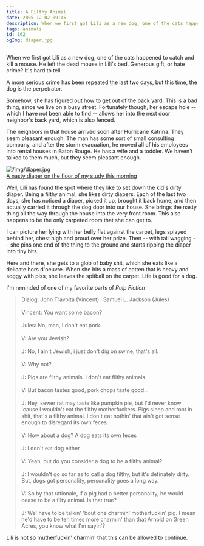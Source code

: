 ```yaml
---
title: A Filthy Animal
date: 2005-12-02 09:45
description: When we first got Lili as a new dog, one of the cats happened to catch and kill a mouse.  He left the dead mouse in Lili's bed.  Generous gift, or hate crime?  It's hard to tell.  A more serious crime has been repeated the last two days, but this time, the dog is the perpetrator.
tags: animals
id: 162
ogImg: diaper.jpg
---
```

When we first got Lili as a new dog, one of the cats happened to catch and kill a mouse.  He left the dead mouse in Lili's bed.  Generous gift, or hate crime?  It's hard to tell.

A more serious crime has been repeated the last two days, but this time, the dog is the perpetrator.

Somehow, she has figured out how to get out of the back yard.  This is a bad thing, since we live on a busy street.  Fortunately though, her escape hole -- which I have not been able to find -- allows her into the next door neighbor's back yard, which is also fenced.

The neighbors in that house arrived soon after Hurricane Katrina.  They seem pleasant enough.  The man has some sort of small consulting company, and after the storm evacuation, he moved all of his employees into rental houses in Baton Rouge.  He has a wife and a toddler.  We haven't talked to them much, but they seem pleasant enough.

<a class="lightview alignright" href="/img/diaper.jpg" data-lightview-caption="A nasty diaper on the floor of my study this morning" data-lightview-group="group1" style="width:350px;"><img src="/img/diaper.jpg" alt="/img/diaper.jpg"><br><span class="caption">A nasty diaper on the floor of my study this morning</span></a>

Well, Lili has found the spot where they like to set down the kid's dirty diaper.  Being a filthy animal, she likes dirty diapers.  Each of the last two days, she has noticed a diaper, picked it up, brought it back home, and then actually carried it through the dog door into our house.  She brings the nasty thing all the way through the house into the very front room.  This also happens to be the only carpeted room that she can get to.  

I can picture her lying with her belly flat against the carpet, legs splayed behind her, chest high and proud over her prize.  Then -- with tail wagging -- she pins one end of the thing to the ground and starts ripping the diaper into tiny bits.

Here and there, she gets to a glob of baby shit, which she eats like a delicate hors d'oeuvre.  When she hits a mass of cotten that is heavy and soggy with piss, she leaves the spitball on the carpet.  Life is good for a dog.

I'm reminded  of one of my favorite parts of <i>Pulp Fiction</i>

<blockquote>Dialog: John Travolta (Vincent) i Samuel L. Jackson (Jules)<br>
<br>
Vincent:  You want some bacon?<br>
<br>
Jules:  No, man, I don't eat pork.<br>
<br>
V:  Are you Jewish?<br>
<br>
J:  No, I ain't Jewish, i just don't dig on swine, that's all.<br>
<br>
V:  Why not?<br>
<br>
J:  Pigs are filthy animals. I don't eat filthy animals.<br>
<br>
V:  But bacon tastes good, pork chops taste good...<br>
<br>
J:  Hey, sewer rat may taste like pumpkin pie, but I'd never know 'cause I wouldn't eat the filthy motherfuckers. Pigs sleep and root in shit, that's a filthy animal. I don't eat nothin' that ain't got sense enough to disregard its own feces.<br>
<br>
V:  How about a dog? A dog eats its own feces<br>
<br>
J:  I don't eat dog either<br>
<br>
V:  Yeah, but do you consider a dog to be a filthy animal?<br>
<br>
J:  I wouldn't go so far as to call a dog filthy, but it's definately dirty. But, dogs got personality, personality goes a long way.<br>
<br>
V:  So by that rationale, if a pig had a better personality, he would cease to be a filty animal. Is that true?<br>
<br>
J:  We' have to be talkin' 'bout one charmin' motherfuckin' pig. I mean he'd have to be ten times more charmin' than that Arnold on Green Acres, you know what I'm sayin'?
</blockquote>

Lili is not so mutherfuckin' charmin' that this can be allowed to continue.

